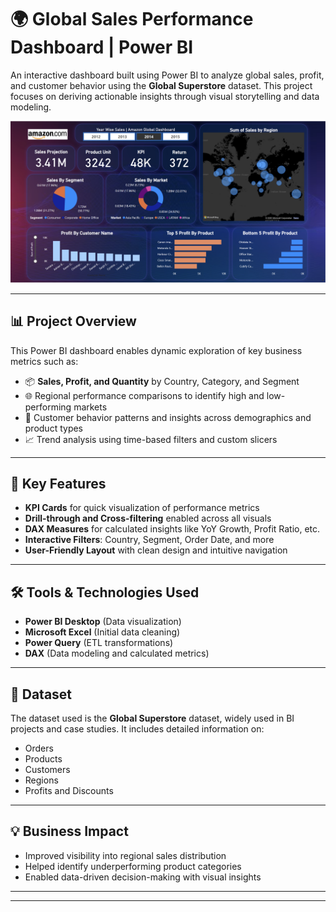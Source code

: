 # 🌍 Global Sales Performance Dashboard | Power BI

An interactive dashboard built using Power BI to analyze global sales, profit, and customer behavior using the **Global Superstore** dataset. This project focuses on deriving actionable insights through visual storytelling and data modeling.

![Dashboard Preview](amazon.png)

---

## 📊 Project Overview

This Power BI dashboard enables dynamic exploration of key business metrics such as:

- 📦 **Sales, Profit, and Quantity** by Country, Category, and Segment  
- 🌐 Regional performance comparisons to identify high and low-performing markets  
- 🧍 Customer behavior patterns and insights across demographics and product types  
- 📈 Trend analysis using time-based filters and custom slicers  

---

## 🚀 Key Features

- **KPI Cards** for quick visualization of performance metrics  
- **Drill-through and Cross-filtering** enabled across all visuals  
- **DAX Measures** for calculated insights like YoY Growth, Profit Ratio, etc.  
- **Interactive Filters**: Country, Segment, Order Date, and more  
- **User-Friendly Layout** with clean design and intuitive navigation  

---

## 🛠 Tools & Technologies Used

- **Power BI Desktop** (Data visualization)
- **Microsoft Excel** (Initial data cleaning)
- **Power Query** (ETL transformations)
- **DAX** (Data modeling and calculated metrics)

---

## 📂 Dataset

The dataset used is the **Global Superstore** dataset, widely used in BI projects and case studies. It includes detailed information on:

- Orders
- Products
- Customers
- Regions
- Profits and Discounts

---

## 💡 Business Impact

- Improved visibility into regional sales distribution  
- Helped identify underperforming product categories  
- Enabled data-driven decision-making with visual insights

---





---
